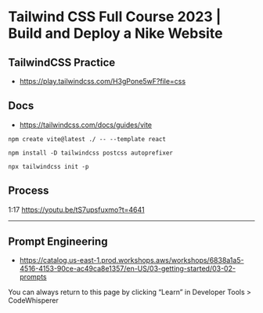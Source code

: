 # Tailwind CSS Full Course 2023 | Build and Deploy a Nike Website

## TailwindCSS Practice
- https://play.tailwindcss.com/H3gPone5wF?file=css

## Docs
- https://tailwindcss.com/docs/guides/vite

`npm create vite@latest ./ -- --template react`

`npm install -D tailwindcss postcss autoprefixer`

`npx tailwindcss init -p`

## Process
1:17
https://youtu.be/tS7upsfuxmo?t=4641


---

## Prompt Engineering

- https://catalog.us-east-1.prod.workshops.aws/workshops/6838a1a5-4516-4153-90ce-ac49ca8e1357/en-US/03-getting-started/03-02-prompts

You can always return to this page by clicking “Learn” in Developer Tools > CodeWhisperer